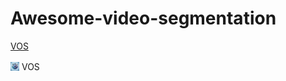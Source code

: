 # Awesome-video-segmentation


[VOS](https://github.com/yahooo-m/Awesome-video-segmentation/blob/main/VOS.md)

<a href="https://github.com/yahooo-m/Awesome-video-segmentation/blob/main/VOS.md" style="text-decoration: none; display: inline-block;">
  <img src="https://github.com/yahooo-m/Awesome-video-segmentation/blob/main/img/VOS.png" alt="小图标" style="vertical-align: middle; width: 1em; height: 1em;">
  <span style="vertical-align: middle;">VOS</span>
</a>
